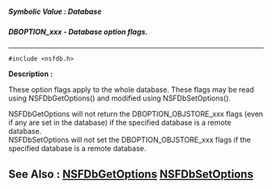 ##### Symbolic Value : Database
##### DBOPTION_xxx - Database option flags.
---
```
#include <nsfdb.h>
```
**Description :**

These option flags apply to the whole database.  These flags may be read using 
NSFDbGetOptions() and modified using NSFDbSetOptions().

NSFDbGetOptions will not return the DBOPTION_OBJSTORE_xxx flags (even if any 
are set in the database) if the specified database is a remote database.  
NSFDbSetOptions will not set the DBOPTION_OBJSTORE_xxx flags if the specified 
database is a remote database. 

**See Also :**
[NSFDbGetOptions](/reference/Func/NSFDbGetOptions)
[NSFDbSetOptions](/reference/Func/NSFDbSetOptions)
---
